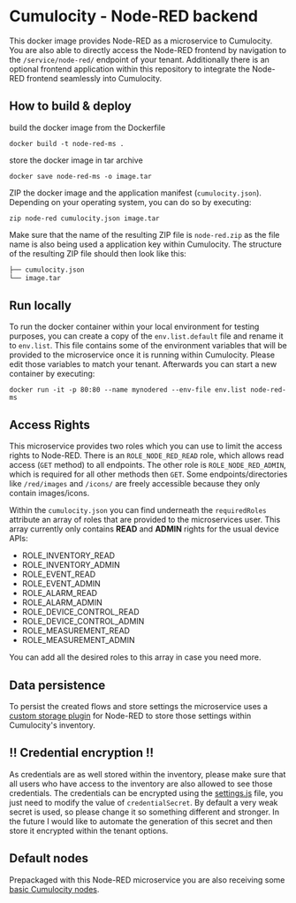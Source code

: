 # Cumulocity - Node-RED backend
This docker image provides Node-RED as a microservice to Cumulocity.
You are also able to directly access the Node-RED frontend by navigation to the `/service/node-red/` endpoint of your tenant. Additionally there is an optional frontend application within this repository to integrate the Node-RED frontend seamlessly into Cumulocity.

## How to build & deploy

build the docker image from the Dockerfile
```shell script
docker build -t node-red-ms .
```
store the docker image in tar archive
```shell script
docker save node-red-ms -o image.tar
```
ZIP the docker image and the application manifest (`cumulocity.json`). Depending on your operating system, you can do so by executing:
```shell script
zip node-red cumulocity.json image.tar
```
Make sure that the name of the resulting ZIP file is `node-red.zip` as the file name is also being used a application key within Cumulocity.
The structure of the resulting ZIP file should then look like this:
```bash
├── cumulocity.json
└── image.tar
```
## Run locally
To run the docker container within your local environment for testing purposes, you can create a copy of the `env.list.default` file and rename it to `env.list`. This file contains some of the environment variables that will be provided to the microservice once it is running within Cumulocity. Please edit those variables to match your tenant.
Afterwards you can start a new container by executing:
```shell script
docker run -it -p 80:80 --name mynodered --env-file env.list node-red-ms
```
## Access Rights
This microservice provides two roles which you can use to limit the access rights to Node-RED. 
There is an `ROLE_NODE_RED_READ` role, which allows read access (`GET` method) to all endpoints.
The other role is `ROLE_NODE_RED_ADMIN`, which is required for all other methods then `GET`.
Some endpoints/directories like `/red/images` and `/icons/` are freely accessible because they only contain images/icons. 

Within the `cumulocity.json` you can find underneath the `requiredRoles` attribute an array of roles that are provided to the microservices user. This array currently only contains **READ** and **ADMIN** rights for the usual device APIs:

- ROLE_INVENTORY_READ
- ROLE_INVENTORY_ADMIN
- ROLE_EVENT_READ
- ROLE_EVENT_ADMIN
- ROLE_ALARM_READ
- ROLE_ALARM_ADMIN
- ROLE_DEVICE_CONTROL_READ
- ROLE_DEVICE_CONTROL_ADMIN
- ROLE_MEASUREMENT_READ
- ROLE_MEASUREMENT_ADMIN

You can add all the desired roles to this array in case you need more.

## Data persistence
To persist the created flows and store settings the microservice uses a [custom storage plugin](data/node-red-c8y-storage-plugin/README.md) for Node-RED to store those settings within Cumulocity's inventory.

## :bangbang: Credential encryption :bangbang:
As credentials are as well stored within the inventory, please make sure that all users who have access to the inventory are also allowed to see those credentials.
The credentials can be encrypted using the [settings.js](data/settings.js) file, you just need to modify the value of `credentialSecret`. By default a very weak secret is used, so please change it so something different and stronger.
In the future I would like to automate the generation of this secret and then store it encrypted within the tenant options.

## Default nodes
Prepackaged with this Node-RED microservice you are also receiving some [basic Cumulocity nodes](data/node-red-contrib-c8y-client/README.md).